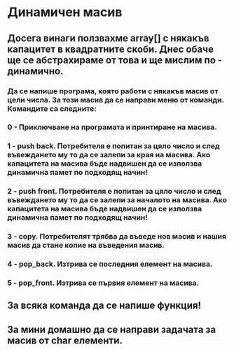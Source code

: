# Динамичен масив

## Досега винаги ползвахме array[] с някакъв капацитет в квадратните скоби. Днес обаче ще се абстрахираме от това и ще мислим по - динамично.

### Да се напише програма, която работи с някакъв масив от цели числа. За този масив да се направи меню от команди. Командите са следните: 

### **0** - Приключване на програмата и принтиране на масива.

### **1 - push back.** Потребителя е попитан за цяло число и след въвеждането му то да се залепи за края на масива. Ако капацитета на масива бъде надвишен да се използва динамична памет по подходящ начин!  

### **2 - push front.** Потребителя е попитан за цяло число и след въвеждането му то да се залепи за началото на масива. Ако капацитета на масива бъде надвишен да се използва динамична памет по подходящ начин!  

### **3 - copy.** Потребителят трябва да въведе нов масив и нашия масив да стане копие на въведения масив.  

### **4 - pop_back.** Изтрива се последния елемент на масива.  

### **5 - pop_front.** Изтрива се първия елемент на масива.

## За всяка команда да се напише функция!
## За мини домашно да се направи задачата за масив от char елементи.
